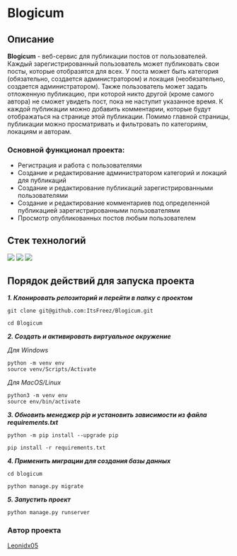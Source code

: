 # Blogicum

## Описание
**Blogicum** - веб-сервис для публикации постов от пользователей. Каждый зарегистрированный пользователь может публиковать свои посты, которые отобразятся для всех. У поста может быть категория (обязательно, создается администратором) и локация (необязательно, создается администратором). Также пользователь может задать отложенную публикацию, при которой никто другой (кроме самого автора) не сможет увидеть пост, пока не наступит указанное время. К каждой публикации можно добавить комментарии, которые будут отображаться на странице этой публикации. Помимо главной страницы, публикации можно просматривать и фильтровать по категориям, локациям и авторам.

### Основной функционал проекта:

- Регистрация и работа с пользователями
- Создание и редактирование администратором категорий и локаций для публикаций
- Создание и редактирование публикаций зарегистрированными пользователями
- Создание и редактирование комментариев под определенной публикацией зарегистрированными пользователями
- Просмотр опубликованных постов любым пользователем

## Стек технологий 

![](https://img.shields.io/badge/Python-3.9-black?style=flat&logo=python) 
![](https://img.shields.io/badge/Django-3.2.16-black?style=flat&logo=fastapi)
![](https://img.shields.io/badge/Bootstrap-22.2-black?style=flat)

## Порядок действий для запуска проекта

***1. Клонировать репозиторий и перейти в папку c проектом***

```shell
git clone git@github.com:ItsFreez/Blogicum.git
```

```shell
cd Blogicum
```

***2. Cоздать и активировать виртуальное окружение***

*Для Windows*
```shell
python -m venv env
source venv/Scripts/Activate
```
*Для MacOS/Linux*
```shell
python3 -m venv env
source env/bin/activate
```

***3. Обновить менеджер pip и установить зависимости из файла requirements.txt***

```shell
python -m pip install --upgrade pip
```

```shell
pip install -r requirements.txt
```

***4. Применить миграции для создания базы данных***

```shell
cd blogicum
```

```shell
python manage.py migrate
```

***5. Запустить проект***
```shell
python manage.py runserver
```

### Автор проекта

[Leonidx05](https://github.com/Leonidx05)
